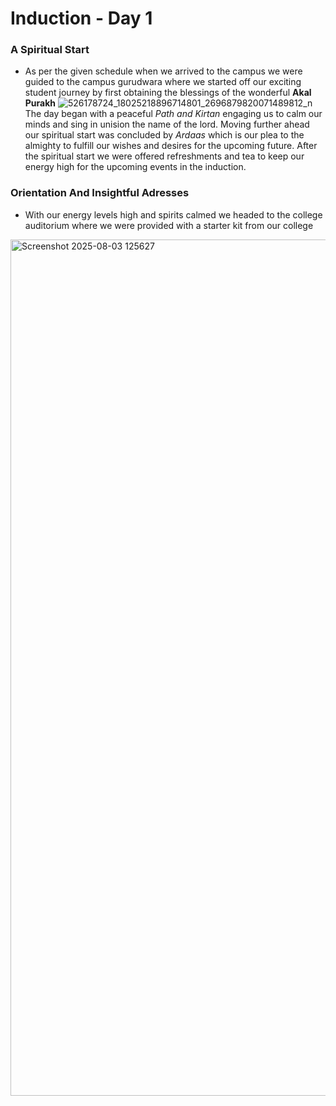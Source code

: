 # Induction - Day 1
### A Spiritual Start
- As per the given schedule when we arrived to the campus we were guided to the campus gurudwara where we started off our exciting student journey by first obtaining the blessings of the wonderful **Akal Purakh**
 ![526178724_18025218896714801_2696879820071489812_n](https://github.com/user-attachments/assets/e5dccc62-d9b7-4c59-80d6-d8ede068406c)
The day began with a peaceful *Path and Kirtan* engaging us to calm our minds and sing in unision the name of the lord. Moving further ahead our spiritual start was concluded by *Ardaas* which is our plea to the almighty to fulfill our wishes and desires for the upcoming future.
After the spiritual start we were offered refreshments and tea to keep our energy high for the upcoming events in the induction.
### Orientation And Insightful Adresses
- With our energy levels high and spirits calmed we headed to the college auditorium where we were provided with a starter kit from our college
<img width="1672" height="1370" alt="Screenshot 2025-08-03 125627" src="https://github.com/user-attachments/assets/943e9764-d190-41e6-8416-694e02cc43a2" />
